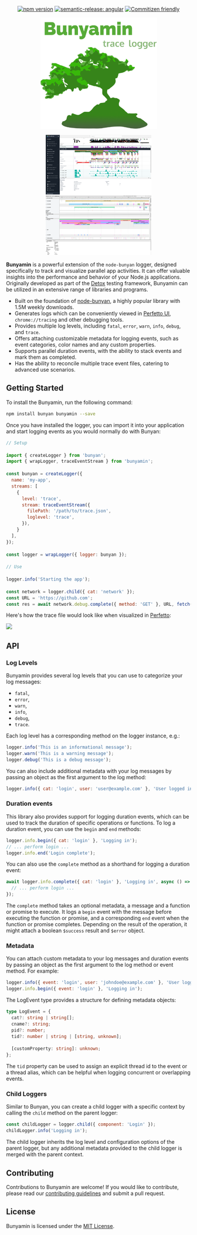 <p align="center">
  <a href="https://badge.fury.io/js/bunyamin"><img src="https://badge.fury.io/js/bunyamin.svg" alt="npm version"></a>
  <a href="https://github.com/semantic-release/semantic-release"><img src="https://img.shields.io/badge/semantic--release-angular-e10079?logo=semantic-release" alt="semantic-release: angular"></a>
  <a href="http://commitizen.github.io/cz-cli/"><img src="https://img.shields.io/badge/commitizen-friendly-brightgreen.svg" alt="Commitizen friendly"></a>
</p>

<p align="center">
  <img src="https://raw.githubusercontent.com/wix-incubator/bunyamin/master/docs/images/bunyamin.png" width="317">
</p>

<p align="center">
  <kbd>
    <img alt="ui.perfetto.dev example screenshot" src="https://raw.githubusercontent.com/wix-incubator/bunyamin/master/docs/images/perfetto-ui.png" height="162px" />
  </kbd>
  <kbd>
    <img alt="chrome://tracing example screenshot" src="https://raw.githubusercontent.com/wix-incubator/bunyamin/master/docs/images/chrome-trace.png" height="162px" />
  </kbd>
</p>

**Bunyamin** is a powerful extension of the `node-bunyan` logger, designed specifically to track and visualize parallel app activities. It can offer valuable insights into the performance and behavior of your Node.js applications. Originally developed as part of the [Detox](https://wix.github.io/Detox/) testing framework, Bunyamin can be utilized in an extensive range of libraries and programs.

- Built on the foundation of [node-bunyan](https://github.com/trentm/node-bunyan), a highly popular library with 1.5M weekly downloads.
- Generates logs which can be conveniently viewed in [Perfetto UI](https://ui.perfetto.dev), `chrome://tracing` and other debugging tools.
- Provides multiple log levels, including `fatal`, `error`, `warn`, `info`, `debug`, and `trace`.
- Offers attaching customizable metadata for logging events, such as event categories, color names and any custom properties.
- Supports parallel duration events, with the ability to stack events and mark them as completed.
- Has the ability to reconcile multiple trace event files, catering to advanced use scenarios.

## Getting Started

To install the Bunyamin, run the following command:

```sh
npm install bunyan bunyamin --save
```

Once you have installed the logger, you can import it into your application and start logging events as you would
normally do with Bunyan:

```js
// Setup

import { createLogger } from 'bunyan';
import { wrapLogger, traceEventStream } from 'bunyamin';

const bunyan = createLogger({
  name: 'my-app',
  streams: [
    {
      level: 'trace',
      stream: traceEventStream({
        filePath: '/path/to/trace.json',
        loglevel: 'trace',
      }),
    }
  ],
});

const logger = wrapLogger({ logger: bunyan });

// Use

logger.info('Starting the app');

const network = logger.child({ cat: 'network' });
const URL = 'https://github.com';
const res = await network.debug.complete({ method: 'GET' }, URL, fetch(URL));
```

Here's how the trace file would look like when visualized in [Perfetto](https://ui.perfetto.dev):

![](https://github.com/wix-incubator/bunyamin/assets/1962469/61f728a2-1762-489b-8e46-fdf1e0b9e006)

## API

### Log Levels

Bunyamin provides several log levels that you can use to categorize your log messages:

* `fatal`,
* `error`,
* `warn`,
* `info`,
* `debug`,
* `trace`.

Each log level has a corresponding method on the logger instance, e.g.:

```js
logger.info('This is an informational message');
logger.warn('This is a warning message');
logger.debug('This is a debug message');
```

You can also include additional metadata with your log messages by passing an object as the first argument to the log method:

```js
logger.info({ cat: 'login', user: 'user@example.com' }, 'User logged in');
```

### Duration events

This library also provides support for logging duration events, which can be used to track the duration of specific operations or functions. To log a duration event, you can use the `begin` and `end` methods:

```js
logger.info.begin({ cat: 'login' }, 'Logging in');
// ... perform login ...
logger.info.end('Login complete');
```

You can also use the `complete` method as a shorthand for logging a duration event:

```js
await logger.info.complete({ cat: 'login' }, 'Logging in', async () => {
  // ... perform login ...
});
```

The `complete` method takes an optional metadata, a message and a function or promise to execute. It logs a `begin` event with the message before executing the function or promise, and a corresponding `end` event when the function or promise completes. Depending on the result of the operation, it might attach a boolean `$success` result and `$error` object.

### Metadata

You can attach custom metadata to your log messages and duration events by passing an object as the first argument to the log method or event method. For example:

```js
logger.info({ event: 'login', user: 'johndoe@example.com' }, 'User logged in');
logger.info.begin({ event: 'login' }, 'Logging in');
```

The LogEvent type provides a structure for defining metadata objects:

```ts
type LogEvent = {
  cat?: string | string[];
  cname?: string;
  pid?: number;
  tid?: number | string | [string, unknown];

  [customProperty: string]: unknown;
};
```

The `tid` property can be used to assign an explicit thread id to the event or a thread alias,
which can be helpful when logging concurrent or overlapping events.

### Child Loggers

Similar to Bunyan, you can create a child logger with a specific context by calling the `child` method on the parent logger:

```js
const childLogger = logger.child({ component: 'Login' });
childLogger.info('Logging in');
```

The child logger inherits the log level and configuration options of the parent logger, but any additional metadata provided to the child logger is merged with the parent context.

## Contributing

Contributions to Bunyamin are welcome! If you would like to contribute, please read our [contributing guidelines](CONTRIBUTING.md) and submit a pull request.

## License

Bunyamin is licensed under the [MIT License](LICENSE).
